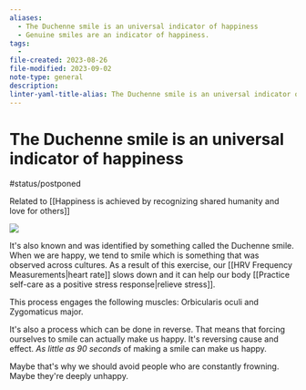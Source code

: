 ```yaml
---
aliases:
  - The Duchenne smile is an universal indicator of happiness
  - Genuine smiles are an indicator of happiness.
tags:
  - 
file-created: 2023-08-26
file-modified: 2023-09-02
note-type: general
description: 
linter-yaml-title-alias: The Duchenne smile is an universal indicator of happiness
---
```


# The Duchenne smile is an universal indicator of happiness

#status/postponed

Related to [[Happiness is achieved by recognizing shared humanity and love for others]]

![](https://images.squarespace-cdn.com/content/v1/53251ab4e4b028bc910c5e3d/1555261785230-57CRPLERLZ182XBXI8VT/Screen+Shot+2019-04-14+at+9.47.49+AM.png)

It's also known and was identified by something called the Duchenne smile. When we are happy, we tend to smile which is something that was observed across cultures. As a result of this exercise, our [[HRV Frequency Measurements|heart rate]] slows down and it can help our body [[Practice self-care as a positive stress response|relieve stress]].

This process engages the following muscles: Orbicularis oculi and Zygomaticus major.

It's also a process which can be done in reverse. That means that forcing ourselves to smile can actually make us happy. It's reversing cause and effect. *As little as 90 seconds* of making a smile can make us happy.

Maybe that's why we should avoid people who are constantly frowning. Maybe they're deeply unhappy.
